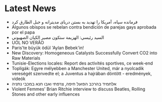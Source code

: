 # Latest News
-  فرمانده سپاه، آمریکا را تهدید به بستن دریای مدیترانه و جبل الطارق کرد
-  Algunos obispos se rebelan contra bendición de parejas gays aprobada por el papa
-  السيد رئيسي: الهزيمة ستكون مصير الكيان الصهيوني
-  UOL NO VERÃO
-  Paris'te büyük ödül 'Aylan Bebek'in!
-  New Discovery: Homogeneous Catalysts Successfully Convert CO2 into Raw Materials
-  Tunisie-Elections locales: Report des activités sportives, ce week-end
-  Topligák: Egyre mélyebben a Manchester United, már a nyolcadik vereségét szenvedte el; a Juventus a hajrában döntött - eredmények, videók
-  אלחמיד בהרכב הפועל חיפה, צרפתי ואבו חנא במכבי נתניה
-  Violent Femmes' Brian Ritchie interview to discuss Beatles, Rolling Stones and other early influences
